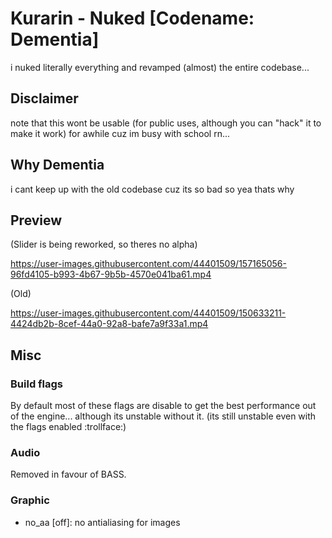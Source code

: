 # Kurarin - Nuked [Codename: Dementia]

i nuked literally everything and revamped (almost) the entire codebase...

## Disclaimer

note that this wont be usable (for public uses, although you can "hack" it to make it work) for awhile cuz im busy with school rn...

## Why Dementia

i cant keep up with the old codebase cuz its so bad so yea thats why

## Preview

(Slider is being reworked, so theres no alpha)

https://user-images.githubusercontent.com/44401509/157165056-96fd4105-b993-4b67-9b5b-4570e041ba61.mp4

(Old)

https://user-images.githubusercontent.com/44401509/150633211-4424db2b-8cef-44a0-92a8-bafe7a9f33a1.mp4



## Misc

### Build flags

By default most of these flags are disable to get the best performance out of the engine... although its unstable without it. (its still unstable even with the flags enabled :trollface:)

### Audio

Removed in favour of BASS.

### Graphic

* no_aa [off]: no antialiasing for images
